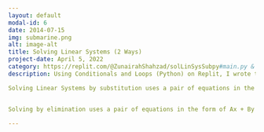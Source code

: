 ```yaml
---
layout: default
modal-id: 6
date: 2014-07-15
img: submarine.png
alt: image-alt
title: Solving Linear Systems (2 Ways)
project-date: April 5, 2022
category: https://replit.com/@ZunairahShahzad/solLinSysSubpy#main.py & https://replit.com/@ZunairahShahzad/solLinSysElipy#main.py
description: Using Conditionals and Loops (Python) on Replit, I wrote two different programs to solve a linear system. One program solves by using substitution and the other solves by elimination. 

Solving Linear Systems by substitution uses a pair of equations in the form of y = Ax + B and y = Cx + D. The program displays a welcome message and prompts the user to enter values of A, B, C and D which can be any four numbers. Using the algorithm and the substitution method, the program outputs whether the system of linear equations has a single solution (and if so, which one), no solutions (parallel lines), or infinite solutions (same line).


Solving by elimination uses a pair of equations in the form of Ax + By = C and Dx + Ey = F. The program displays a welcome message and prompts the user to enter the values of A, B, C, D, E, and F which can be any six numbers. Using an algorithm and the elimination method, the program outputs whether the system of linear equations has a single solution, no solution (parallel lines) or infinite solution (same line).

---
```

